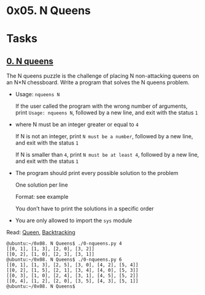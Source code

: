 # 0x05. N Queens


# Tasks

## [0. N queens](./0-nqueens.py)
The N queens puzzle is the challenge of placing N non-attacking queens on an N×N chessboard. Write a program that solves the N queens problem.

* Usage: `nqueens N`

    If the user called the program with the wrong number of arguments, print `Usage: nqueens N`, followed by a new line, and exit with the status `1`
*  where N must be an integer greater or equal to `4`

    If N is not an integer, print `N must be a number`, followed by a new line, and exit with the status `1`

    If N is smaller than `4`, print `N must be at least 4`, followed by a new line, and exit with the status `1`
* The program should print every possible solution to the problem

    One solution per line
 
    Format: see example
 
    You don’t have to print the solutions in a specific order
* You are only allowed to import the `sys` module

Read: [Queen](https://en.wikipedia.org/wiki/Queen_%28chess%29), [Backtracking](https://en.wikipedia.org/wiki/Backtracking)
 
```
@ubuntu:~/0x08. N Queens$ ./0-nqueens.py 4
[[0, 1], [1, 3], [2, 0], [3, 2]]
[[0, 2], [1, 0], [2, 3], [3, 1]]
@ubuntu:~/0x08. N Queens$ ./0-nqueens.py 6
[[0, 1], [1, 3], [2, 5], [3, 0], [4, 2], [5, 4]]
[[0, 2], [1, 5], [2, 1], [3, 4], [4, 0], [5, 3]]
[[0, 3], [1, 0], [2, 4], [3, 1], [4, 5], [5, 2]]
[[0, 4], [1, 2], [2, 0], [3, 5], [4, 3], [5, 1]]
@ubuntu:~/0x08. N Queens$ 
```
